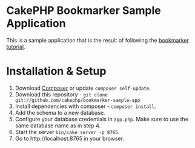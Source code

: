 # CakePHP Bookmarker Sample Application

This is a sample application that is the result of following
the [bookmarker tutorial](http://book.cakephp.org/3.0/en/quickstart.html).

# Installation & Setup

1. Download [Composer](http://getcomposer.org/doc/00-intro.md) or update `composer self-update`.
2. Download this repository - `git clone git://github.com/cakephp/bookmarker-sample-app`
3. Install dependencies with composer - `composer install`.
4. Add the schema to a new database.
5. Configure your database credentials in ``app.php``. Make sure to use the same database name as in step 4.
6. Start the server `bin/cake server -p 8765`.
7. Go to http://localhost:8765 in your browser.
